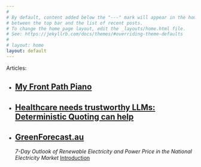 ```yaml
---
#
# By default, content added below the "---" mark will appear in the home page
# between the top bar and the list of recent posts.
# To change the home page layout, edit the _layouts/home.html file.
# See: https://jekyllrb.com/docs/themes/#overriding-theme-defaults
#
# layout: home
layout: default
---
```


Articles:

- ## [My Front Path Piano](/front-path-piano)



- ## [Healthcare needs trustworthy LLMs: Deterministic Quoting can help](/deterministic-quoting)



- ## [GreenForecast.au](http://greenforecast.au)
	*7-Day Outlook of Renewable Electricity and Power Price in the National Electricity Market*
	[Introduction](/greenforecast)
